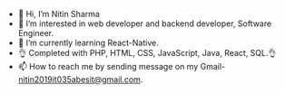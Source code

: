 - 👋 Hi, I’m Nitin Sharma
- 👀 I’m interested in web developer and backend developer, Software Engineer.
- 🌱 I’m currently learning React-Native.
- 👌 Completed with PHP, HTML, CSS, JavaScript, Java, React, SQL.👌
- 📫 How to reach me by sending message on my Gmail- nitin2019it035abesit@gmail.com.
<!---
nitin1999n/nitin1999n is a ✨ special ✨ repository because its `README.md` (this file) appears on your GitHub profile.
You can click the Preview link to take a look at your changes.
--->
